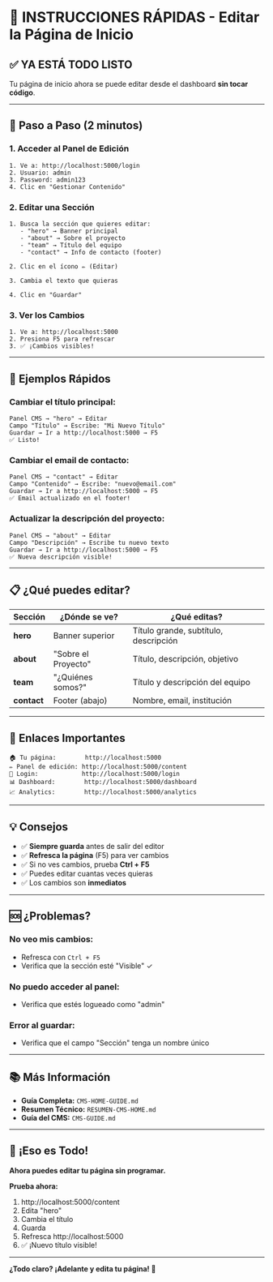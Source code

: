 # 🚀 INSTRUCCIONES RÁPIDAS - Editar la Página de Inicio

## ✅ **YA ESTÁ TODO LISTO**

Tu página de inicio ahora se puede editar desde el dashboard **sin tocar código**.

---

## 📍 **Paso a Paso (2 minutos)**

### **1. Acceder al Panel de Edición**
```
1. Ve a: http://localhost:5000/login
2. Usuario: admin
3. Password: admin123
4. Clic en "Gestionar Contenido"
```

### **2. Editar una Sección**
```
1. Busca la sección que quieres editar:
   - "hero" → Banner principal
   - "about" → Sobre el proyecto
   - "team" → Título del equipo
   - "contact" → Info de contacto (footer)

2. Clic en el ícono ✏️ (Editar)

3. Cambia el texto que quieras

4. Clic en "Guardar"
```

### **3. Ver los Cambios**
```
1. Ve a: http://localhost:5000
2. Presiona F5 para refrescar
3. ✅ ¡Cambios visibles!
```

---

## 🎯 **Ejemplos Rápidos**

### **Cambiar el título principal:**
```
Panel CMS → "hero" → Editar
Campo "Título" → Escribe: "Mi Nuevo Título"
Guardar → Ir a http://localhost:5000 → F5
✅ Listo!
```

### **Cambiar el email de contacto:**
```
Panel CMS → "contact" → Editar
Campo "Contenido" → Escribe: "nuevo@email.com"
Guardar → Ir a http://localhost:5000 → F5
✅ Email actualizado en el footer!
```

### **Actualizar la descripción del proyecto:**
```
Panel CMS → "about" → Editar
Campo "Descripción" → Escribe tu nuevo texto
Guardar → Ir a http://localhost:5000 → F5
✅ Nueva descripción visible!
```

---

## 📋 **¿Qué puedes editar?**

| Sección | ¿Dónde se ve? | ¿Qué editas? |
|---------|---------------|--------------|
| **hero** | Banner superior | Título grande, subtítulo, descripción |
| **about** | "Sobre el Proyecto" | Título, descripción, objetivo |
| **team** | "¿Quiénes somos?" | Título y descripción del equipo |
| **contact** | Footer (abajo) | Nombre, email, institución |

---

## 🔗 **Enlaces Importantes**

```
🏠 Tu página:        http://localhost:5000
✏️ Panel de edición: http://localhost:5000/content
🔐 Login:            http://localhost:5000/login
📊 Dashboard:        http://localhost:5000/dashboard
📈 Analytics:        http://localhost:5000/analytics
```

---

## 💡 **Consejos**

- ✅ **Siempre guarda** antes de salir del editor
- ✅ **Refresca la página** (F5) para ver cambios
- ✅ Si no ves cambios, prueba **Ctrl + F5**
- ✅ Puedes editar cuantas veces quieras
- ✅ Los cambios son **inmediatos**

---

## 🆘 **¿Problemas?**

### **No veo mis cambios:**
- Refresca con `Ctrl + F5`
- Verifica que la sección esté "Visible" ✓

### **No puedo acceder al panel:**
- Verifica que estés logueado como "admin"

### **Error al guardar:**
- Verifica que el campo "Sección" tenga un nombre único

---

## 📚 **Más Información**

- **Guía Completa:** `CMS-HOME-GUIDE.md`
- **Resumen Técnico:** `RESUMEN-CMS-HOME.md`
- **Guía del CMS:** `CMS-GUIDE.md`

---

## 🎉 **¡Eso es Todo!**

**Ahora puedes editar tu página sin programar.**

**Prueba ahora:**
1. http://localhost:5000/content
2. Edita "hero"
3. Cambia el título
4. Guarda
5. Refresca http://localhost:5000
6. ✅ ¡Nuevo título visible!

---

**¿Todo claro? ¡Adelante y edita tu página! 🚀**

